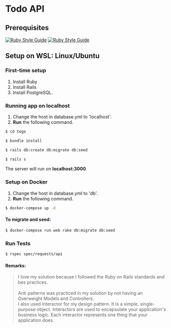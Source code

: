 # Todo API

## Prerequisites
[![Ruby Style Guide](https://img.shields.io/badge/Ruby-3.1.2-red)](https://www.ruby-lang.org/en/news/2022/04/12/ruby-3-1-2-released)
[![Ruby Style Guide](https://img.shields.io/badge/Rails-7.0.3-brightgreen)](https://rubygems.org/gems/rails)

## Setup on WSL: Linux/Ubuntu

### First-time setup
1. Install Ruby
2. Install Rails
3. Install PostgreSQL.

### Running app on localhost
1. Change the host in database.yml to 'localhost'.
2. **Run** the following command.
```bash
$ cd togo
```
```bash
$ bundle install
```
```bash
$ rails db:create db:migrate db:seed
```
```bash
$ rails s
```
The server will run on **localhost:3000**.

### Setup on Docker
1. Change the host in database.yml to 'db'.
2. **Run** the following command.
```bash
$ docker-compose up -d
```
#### To migrate and seed:
```bash
$ docker-compose run web rake db:migrate db:seed
```

### Run Tests
```bash
$ rspec spec/requests/api
```

#### Remarks:
> I love my solution because I followed the Ruby on Rails standards and bes practices. <br/> <br/>
> Anti patterns was practiced in my solution by not having an Overweight Models and Controllers. <br/>
> I also used interactor for my design pattern. It is a simple, single-purpose object. Interactors are used to encapsulate your application's business logic. Each interactor represents one thing that your application does.  <br/>
